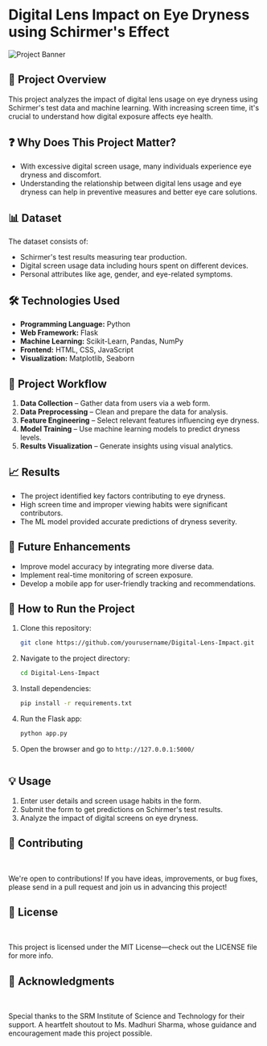# Digital Lens Impact on Eye Dryness using Schirmer's Effect 

![Project Banner](https://via.placeholder.com/1000x300?text=Digital+Lens+Impact+on+Eye+Dryness)

## 📌 Project Overview
This project analyzes the impact of digital lens usage on eye dryness using Schirmer's test data and machine learning. With increasing screen time, it's crucial to understand how digital exposure affects eye health.

## ❓ Why Does This Project Matter?
- With excessive digital screen usage, many individuals experience eye dryness and discomfort.
- Understanding the relationship between digital lens usage and eye dryness can help in preventive measures and better eye care solutions.

## 📊 Dataset
The dataset consists of:
- Schirmer's test results measuring tear production.
- Digital screen usage data including hours spent on different devices.
- Personal attributes like age, gender, and eye-related symptoms.

## 🛠️ Technologies Used
- **Programming Language:** Python
- **Web Framework:** Flask
- **Machine Learning:** Scikit-Learn, Pandas, NumPy
- **Frontend:** HTML, CSS, JavaScript
- **Visualization:** Matplotlib, Seaborn

## 🔄 Project Workflow
1. **Data Collection** – Gather data from users via a web form.
2. **Data Preprocessing** – Clean and prepare the data for analysis.
3. **Feature Engineering** – Select relevant features influencing eye dryness.
4. **Model Training** – Use machine learning models to predict dryness levels.
5. **Results Visualization** – Generate insights using visual analytics.

## 📈 Results
- The project identified key factors contributing to eye dryness.
- High screen time and improper viewing habits were significant contributors.
- The ML model provided accurate predictions of dryness severity.

## 🚀 Future Enhancements
- Improve model accuracy by integrating more diverse data.
- Implement real-time monitoring of screen exposure.
- Develop a mobile app for user-friendly tracking and recommendations.

## 📩 How to Run the Project
1. Clone this repository:
   ```bash
   git clone https://github.com/yourusername/Digital-Lens-Impact.git
   ```
2. Navigate to the project directory:
   ```bash
   cd Digital-Lens-Impact
   ```
3. Install dependencies:
   ```bash
   pip install -r requirements.txt
   ```
4. Run the Flask app:
   ```bash
   python app.py
   ```
5. Open the browser and go to `http://127.0.0.1:5000/`

   ```

## 💡 Usage
1. Enter user details and screen usage habits in the form.
2. Submit the form to get predictions on Schirmer's test results.
3. Analyze the impact of digital screens on eye dryness.

<h2>🤝 Contributing</h2><br>

We're open to contributions! If you have ideas, improvements, or bug fixes, please send in a pull request and join us in advancing this project!<br>

<h2>📜 License</h2><br>

This project is licensed under the MIT License—check out the LICENSE file for more info.<br>

<h2>🙏 Acknowledgments</h2><br>

Special thanks to the SRM Institute of Science and Technology for their support. A heartfelt shoutout to Ms. Madhuri Sharma, whose guidance and encouragement made this project possible.
